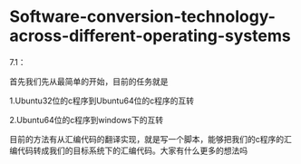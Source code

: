 # Software-conversion-technology-across-different-operating-systems
7.1：

首先我们先从最简单的开始，目前的任务就是

1.Ubuntu32位的c程序到Ubuntu64位的c程序的互转

2.Ubuntu64位的c程序到windows下的互转

目前的方法有从汇编代码的翻译实现，就是写一个脚本，能够把我们的c程序的汇编代码转成我们的目标系统下的汇编代码。大家有什么更多的想法吗
